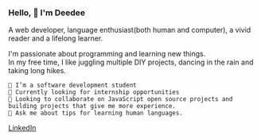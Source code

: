 ### Hello, 👋 I'm Deedee

A web developer, language enthusiast(both human and computer), a vivid reader and a lifelong learner.

I'm passionate about programming and learning new things.<br>
In my free time, I like juggling multiple DIY projects, dancing in the rain and taking long hikes.

    🔭 I’m a software development student
    🌱 Currently looking for internship opportunities
    👯 Looking to collaborate on JavaScript open source projects and building projects that give me more experience.
    💬 Ask me about tips for learning human languages.
   [LinkedIn](https://www.linkedin.com/in/namale20/)

<!--
**Dee-glitch/dee-glitch** is a ✨ _special_ ✨ repository because its `README.md` (this file) appears on your GitHub profile.

Here are some ideas to get you started:

- 🔭 I’m currently working on ...
- 🌱 I’m currently learning ...
- 👯 I’m looking to collaborate on ...
- 🤔 I’m looking for help with ...
- 💬 Ask me about ...
- 📫 How to reach me: ...
- 😄 Pronouns: ...
- ⚡ Fun fact: ...
-->
